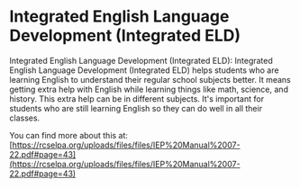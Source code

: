 # Integrated English Language Development (Integrated ELD)
Integrated English Language Development (Integrated ELD): Integrated English Language Development (Integrated ELD) helps students who are learning English to understand their regular school subjects better. It means getting extra help with English while learning things like math, science, and history. This extra help can be in different subjects. It's important for students who are still learning English so they can do well in all their classes.

You can find more about this at: [https://rcselpa.org/uploads/files/files/IEP%20Manual%2007-22.pdf#page=43](https://rcselpa.org/uploads/files/files/IEP%20Manual%2007-22.pdf#page=43)
